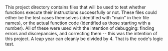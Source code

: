 This project directory contains files that will be used to test whether functions execute  their instructions successfully or not.
These files could either be the test cases themselves (identified with "main" in their file names), or the actual function code (identified as those starting with a number).
All of these were used with the intention of debugging: finding errors and discrepancies, and correcting them -- this was the intention of this project.
A leap year can cleanly be divided by 4. That is the code's logic test.
